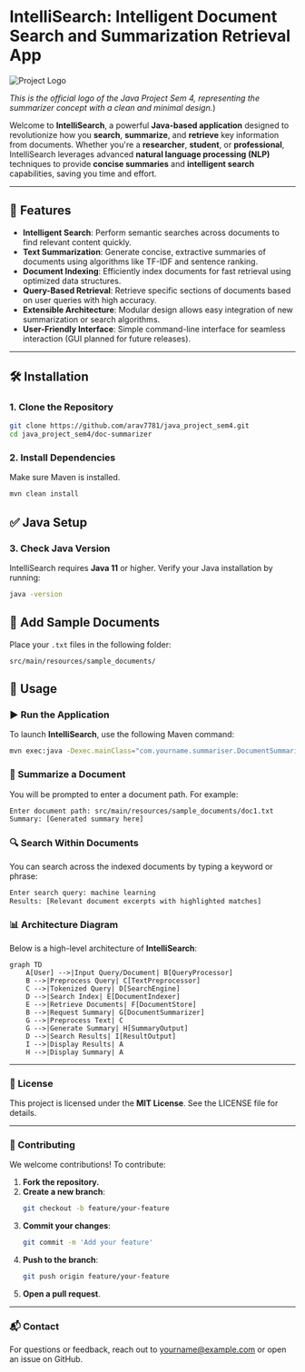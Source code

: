 # IntelliSearch: Intelligent Document Search and Summarization Retrieval App

![Project Logo](https://github.com/arav7781/java_project_sem4/blob/main/Intelli.jpeg?raw=true)

*This is the official logo of the Java Project Sem 4, representing the summarizer concept with a clean and minimal design.*)

Welcome to **IntelliSearch**, a powerful **Java-based application** designed to revolutionize how you **search**, **summarize**, and **retrieve** key information from documents. Whether you're a **researcher**, **student**, or **professional**, IntelliSearch leverages advanced **natural language processing (NLP)** techniques to provide **concise summaries** and **intelligent search** capabilities, saving you time and effort.

---

## 🚀 Features

- **Intelligent Search**: Perform semantic searches across documents to find relevant content quickly.  
- **Text Summarization**: Generate concise, extractive summaries of documents using algorithms like TF-IDF and sentence ranking.  
- **Document Indexing**: Efficiently index documents for fast retrieval using optimized data structures.  
- **Query-Based Retrieval**: Retrieve specific sections of documents based on user queries with high accuracy.  
- **Extensible Architecture**: Modular design allows easy integration of new summarization or search algorithms.  
- **User-Friendly Interface**: Simple command-line interface for seamless interaction (GUI planned for future releases).  

---

## 🛠️ Installation

### 1. Clone the Repository

```bash
git clone https://github.com/arav7781/java_project_sem4.git
cd java_project_sem4/doc-summarizer
```

### 2. Install Dependencies
Make sure Maven is installed.

```bash
mvn clean install
```

## ✅ Java Setup

### 3. Check Java Version

IntelliSearch requires **Java 11** or higher. Verify your Java installation by running:

```bash
java -version
```

## 📂 Add Sample Documents

Place your `.txt` files in the following folder:

```plaintext
src/main/resources/sample_documents/
```

## 🚦 Usage

### ▶️ Run the Application

To launch **IntelliSearch**, use the following Maven command:

```bash
mvn exec:java -Dexec.mainClass="com.yourname.summariser.DocumentSummarizer"
```

### 📝 Summarize a Document

You will be prompted to enter a document path. For example:

```bash
Enter document path: src/main/resources/sample_documents/doc1.txt
Summary: [Generated summary here]
```

### 🔍 Search Within Documents

You can search across the indexed documents by typing a keyword or phrase:

```bash
Enter search query: machine learning
Results: [Relevant document excerpts with highlighted matches]
```

### 📊 Architecture Diagram

Below is a high-level architecture of **IntelliSearch**:

```mermaid
graph TD
    A[User] -->|Input Query/Document| B[QueryProcessor]
    B -->|Preprocess Query| C[TextPreprocessor]
    C -->|Tokenized Query| D[SearchEngine]
    D -->|Search Index| E[DocumentIndexer]
    E -->|Retrieve Documents| F[DocumentStore]
    B -->|Request Summary| G[DocumentSummarizer]
    G -->|Preprocess Text| C
    G -->|Generate Summary| H[SummaryOutput]
    D -->|Search Results| I[ResultOutput]
    I -->|Display Results| A
    H -->|Display Summary| A
```

---

### 📜 License
This project is licensed under the **MIT License**. See the LICENSE file for details.

---

### 🙌 Contributing
We welcome contributions! To contribute:

1. **Fork the repository.**
2. **Create a new branch**:
    ```bash
    git checkout -b feature/your-feature
    ```
3. **Commit your changes**:
    ```bash
    git commit -m 'Add your feature'
    ```
4. **Push to the branch**:
    ```bash
    git push origin feature/your-feature
    ```
5. **Open a pull request**.

---

### 📬 Contact
For questions or feedback, reach out to yourname@example.com or open an issue on GitHub.





